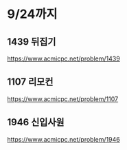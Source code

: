 # 9/24까지  

## 1439 뒤집기  
https://www.acmicpc.net/problem/1439   

## 1107 리모컨  
https://www.acmicpc.net/problem/1107  

## 1946 신입사원   
https://www.acmicpc.net/problem/1946  

